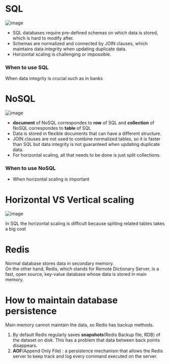 # SQL
![image](https://user-images.githubusercontent.com/67142421/177896991-3d9ef63a-30d7-4c7a-9695-cc48baa8b120.png)<br>
- SQL databases require pre-defined schemas on which data is stored, which is hard to modify after.
- Schemas are normalized and connected by JOIN clauses, which maintains data integrity when updating duplicate data.
- Horizontal scaling is challenging or impossible.
### When to use SQL
When data integrity is crucial such as in banks

# NoSQL
![image](https://user-images.githubusercontent.com/67142421/177898003-73e84048-afd7-4979-91f3-798c07ab27fa.png)<br>
- **document** of NoSQL correspondes to **row** of SQL and **collection** of NoSQL correspondes to **table** of SQL
- Data is stored in flexible documents that can have a different structure.
- JOIN clauses are not used to combine normalized tables, so it is faster than SQL but data integrity is not guaranteed when updating duplicate data.
- For horizontal scaling, all that needs to be done is just split collections.

### When to use NoSQL
- When horizontal scaling is important

# Horizontal VS Vertical scaling
![image](https://user-images.githubusercontent.com/67142421/177931196-ed491a87-8be9-4cf5-b9f4-a39e2a945974.png)

In SQL the horizontal scaling is difficult because spliting related tables takes a big cost

# Redis
Normal database stores data in secondary memory.<br>
On the other hand, Redis, which stands for Remote Dictionary Server, is a fast, open source, key-value database whose data is stored in main memory.<br>

# How to maintain database persistence
Main memory cannot maintain the data, so Redis has backup methods.<br>
1. By default Redis regularly saves **snapshots**(Redis Backup file, RDB) of the dataset on disk. This has a problem that data between back points disappears.
2. **AOF**(Append Only File) : a persistence mechanism that allows the Redis server to keep track and log every command executed on the server.
